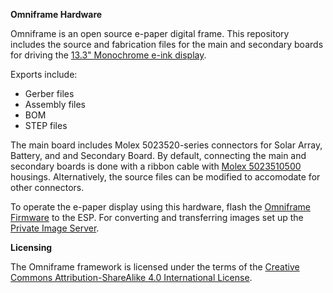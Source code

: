 **Omniframe Hardware**

Omniframe is an open source e-paper digital frame. This repository includes the source and fabrication files for the main and secondary boards for driving the [13.3" Monochrome e-ink display](https://www.eink.com/product/detail/VB3300-NCB).

Exports include:
* Gerber files
* Assembly files
* BOM
* STEP files

The main board includes Molex 5023520-series connectors for Solar Array, Battery, and and Secondary Board. By default, connecting the main and secondary boards is done with a ribbon cable with [Molex 5023510500](https://www.digikey.com/en/products/detail/molex/5023510500/4555379) housings. Alternatively, the source files can be modified to accomodate for other connectors. 

To operate the e-paper display using this hardware, flash the [Omniframe Firmware](https://github.com/omniframe-art/Omniframe-Firmware) to the ESP. For converting and transferring images set up the [Private Image Server](https://github.com/omniframe-art/Private-Image-Server).

**Licensing**

The Omniframe framework is licensed under the terms of the [Creative Commons Attribution-ShareAlike 4.0 International License](https://creativecommons.org/licenses/by-sa/4.0/).
